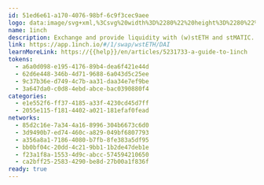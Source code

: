 ```yaml
---
id: 51ed6e61-a170-4076-98bf-6c9f3cec9aee
logo: data:image/svg+xml,%3Csvg%20width%3D%2280%22%20height%3D%2280%22%20viewBox%3D%220%200%2080%2080%22%20fill%3D%22none%22%20xmlns%3D%22http%3A%2F%2Fwww.w3.org%2F2000%2Fsvg%22%3E%0A%3Cg%20opacity%3D%220.3%22%20filter%3D%22url(%23filter0_f_40_3748)%22%3E%0A%3Cpath%20d%3D%22M34.3114%2044.0741L35.456%2035.4543L25.5129%2028.5514L34.5976%2031.6273L36.7436%2028.3368L44.5764%2023.4726L61.8517%2032.9865L62.7458%2047.5076L55.056%2058.2018L48.9757%2059.1317L52.1231%2053.3733V47.8295L49.8341%2043.5018L47.5093%2041.9638L43.9326%2045.6478V49.5463L41.1428%2052.1573L37.602%2052.5865L36.0282%2053.4806L33.4531%2052.658L32.3801%2048.7952L34.3114%2046.077V44.0741Z%22%20fill%3D%22white%22%2F%3E%0A%3Cpath%20d%3D%22M50.1918%2028.4797C48.2961%2028.0863%2046.2217%2028.1936%2046.2217%2028.1936C46.2217%2028.1936%2045.5421%2031.3411%2041.3217%2032.1637C41.3575%2032.1637%2046.9013%2034.0593%2050.1918%2028.4797Z%22%20fill%3D%22%2394A6C3%22%2F%3E%0A%3Cpath%20d%3D%22M51.9085%2057.0212C54.1976%2055.2329%2055.9144%2052.765%2056.7012%2049.9753C56.737%2049.868%2057.0589%2049.6891%2057.2735%2049.5461C57.6312%2049.3315%2057.9888%2049.1526%2058.0604%2048.8665C58.2034%2048.0439%2058.275%2047.1855%2058.275%2046.3271C58.275%2046.0052%2057.9531%2045.6833%2057.6312%2045.3614C57.3808%2045.1468%2057.1304%2044.8964%2057.1304%2044.7176C56.7728%2041.4628%2055.2706%2038.4227%2052.8742%2036.2052L52.6238%2036.4555C54.9487%2038.6373%2056.4509%2041.6059%2056.7728%2044.7534C56.8085%2045.0395%2057.0947%2045.3256%2057.3808%2045.6118C57.6312%2045.8264%2057.9173%2046.1483%2057.9173%2046.2913C57.9173%2047.1139%2057.8458%2047.9366%2057.7027%2048.7592C57.6669%2048.9023%2057.345%2049.0453%2057.0947%2049.1884C56.737%2049.3672%2056.4151%2049.5461%2056.3436%2049.8322C55.4852%2052.8723%2053.518%2055.5191%2050.9071%2057.2358C51.372%2056.2344%2052.8385%2052.9796%2053.6253%2051.3344L53.4822%2046.0409L48.9399%2041.6417L46.3647%2041.9993L43.5392%2046.5774C43.5392%2046.5774%2044.8625%2048.2585%2043.0027%2050.2256C41.1786%2052.157%2039.7479%2052.5862%2039.7479%2052.5862L38.4246%2051.8709C38.818%2051.3701%2039.6049%2050.6191%2040.2129%2050.1183C41.2501%2049.2599%2042.2874%2049.1884%2042.2874%2048.2585C42.3231%2046.3271%2040.2487%2046.8636%2040.2487%2046.8636L39.4976%2047.5789L39.1757%2050.2256L37.6019%2052.1928L37.4231%2052.157L34.8479%2051.5847C34.8479%2051.5847%2036.4217%2050.7621%2036.672%2049.8322C36.9224%2048.938%2036.1713%2045.9694%2036.1355%2045.7906C36.1713%2045.8264%2036.8866%2046.4344%2037.2085%2047.4358C37.7808%2045.8621%2038.5319%2044.3599%2038.7465%2044.2169C38.9611%2044.0738%2041.8582%2042.5358%2041.8582%2042.5358L40.8925%2045.0753L41.6078%2044.6818L43.3246%2040.4614C43.3246%2040.4614%2045.0056%2039.6388%2046.2574%2039.6388C48.5107%2039.603%2051.837%2036.849%2050.3348%2031.9132C50.764%2032.092%2058.2034%2035.8117%2059.491%2043.1081C60.4567%2048.7234%2057.2735%2053.9811%2051.9085%2057.0212Z%22%20fill%3D%22%2394A6C3%22%2F%3E%0A%3Cpath%20d%3D%22M35.3484%2048.6164L35.6345%2047.1857C35.6345%2047.1857%2034.4542%2049.2602%2034.3469%2049.5464C34.2396%2049.8683%2034.4185%2050.4405%2034.8834%2050.4048C35.3484%2050.369%2035.9207%2049.6894%2035.9207%2049.1887C35.9207%2048.5449%2035.3484%2048.6164%2035.3484%2048.6164Z%22%20fill%3D%22%231B314F%22%2F%3E%0A%3Cpath%20d%3D%22M43.3971%2029.2665C44.2198%2028.3008%2043.8979%2026.8701%2043.8979%2026.8701L41.5015%2030.411C41.4658%2030.411%2042.3599%2030.4468%2043.3971%2029.2665Z%22%20fill%3D%22%231B314F%22%2F%3E%0A%3Cpath%20d%3D%22M56.5947%2025.8689C56.5947%2025.8689%2058.383%2025.9404%2060.2428%2026.155C56.0582%2022.8645%2052.0881%2021.8988%2048.8691%2021.8988C44.4341%2021.8988%2041.4297%2023.7229%2041.2509%2023.8302L42.6458%2021.6127C42.6458%2021.6127%2037.0662%2021.0762%2035.099%2026.9777C34.5983%2025.7258%2034.1333%2023.9017%2034.1333%2023.9017C34.1333%2023.9017%2031.2363%2026.4412%2032.5954%2030.6616C29.2691%2029.4455%2024.5122%2027.7645%2024.3333%2027.7288C24.083%2027.693%2024.0114%2027.8003%2024.0114%2027.8003C24.0114%2027.8003%2023.9399%2027.9076%2024.1545%2028.0864C24.5479%2028.4083%2032.0589%2033.9521%2033.7042%2035.0251C33.3465%2036.3127%2033.3465%2036.9207%2033.7042%2037.5288C34.2049%2038.3514%2034.2406%2038.7806%2034.1691%2039.3886C34.0976%2039.9966%2033.4538%2045.2543%2033.3107%2045.8981C33.1677%2046.5419%2031.6655%2048.8309%2031.737%2049.5105C31.8085%2050.19%2032.7385%2053.0871%2033.5611%2053.409C34.1691%2053.6236%2035.6713%2054.0886%2036.6728%2054.0886C37.0304%2054.0886%2037.3523%2054.017%2037.4954%2053.874C38.1034%2053.3375%2038.2823%2053.2302%2038.7115%2053.2302C38.7472%2053.2302%2038.783%2053.2302%2038.8188%2053.2302C38.9976%2053.2302%2039.2122%2053.2659%2039.4625%2053.2659C40.0348%2053.2659%2040.7859%2053.1587%2041.3224%2052.658C42.1093%2051.8711%2043.4684%2050.7981%2043.8976%2050.2973C44.4341%2049.6178%2044.7202%2048.6878%2044.5771%2047.7579C44.4698%2046.8995%2044.9348%2046.1484%2045.4713%2045.3973C46.1509%2044.5032%2047.4027%2042.8937%2047.4027%2042.8937C49.8706%2044.7536%2051.4085%2047.5791%2051.4085%2050.7265C51.4085%2056.3061%2046.5443%2060.8127%2040.5355%2060.8127C39.6056%2060.8127%2038.7115%2060.7054%2037.8173%2060.4908C40.5713%2061.4565%2042.8961%2061.7784%2044.7917%2061.7784C48.8334%2061.7784%2050.9793%2060.3119%2050.9793%2060.3119C50.9793%2060.3119%2050.2282%2061.2776%2049.0122%2062.3864C49.048%2062.3864%2049.048%2062.3864%2049.048%2062.3864C55.7363%2061.4565%2058.991%2055.9484%2058.991%2055.9484C58.991%2055.9484%2058.7407%2057.7368%2058.4188%2058.9528C67.3246%2052.2645%2065.8224%2043.8952%2065.7866%2043.6091C65.8582%2043.7164%2066.7523%2044.7893%2067.2173%2045.3616C68.6481%2030.6258%2056.5947%2025.8689%2056.5947%2025.8689ZM42.8961%2049.4032C42.7531%2049.582%2042.145%2050.1185%2041.7158%2050.512C41.2866%2050.9054%2040.8217%2051.2988%2040.464%2051.6565C40.3209%2051.7995%2040.0348%2051.8711%2039.6056%2051.8711C39.4625%2051.8711%2039.3195%2051.8711%2039.2122%2051.8711C39.1406%2051.8711%2039.0691%2051.8711%2038.9976%2051.8711C38.926%2051.8711%2038.8903%2051.8711%2038.8545%2051.8711C38.7472%2051.8711%2038.6399%2051.8711%2038.5326%2051.8711C39.0691%2051.1557%2040.6428%2049.5105%2041.1793%2049.1528C41.8231%2048.7236%2042.145%2048.2944%2041.7516%2047.5433C41.3582%2046.7922%2040.3209%2046.9711%2040.3209%2046.9711C40.3209%2046.9711%2040.929%2046.7207%2041.4655%2046.7207C40.7859%2046.5419%2039.9275%2046.7207%2039.5341%2047.1142C39.1049%2047.5076%2039.1764%2048.9025%2038.9976%2049.7966C38.8188%2050.7266%2038.2107%2051.1915%2037.2808%2052.0499C36.7801%2052.5149%2036.4224%2052.658%2036.1363%2052.658C35.5282%2052.5507%2034.8129%2052.3718%2034.3122%2052.193C33.9545%2051.728%2033.418%2050.19%2033.275%2049.5462C33.3823%2049.1886%2033.8114%2048.4375%2034.026%2048.0083C34.4552%2047.1857%2034.7056%2046.7207%2034.7771%2046.2915C34.9202%2045.6835%2035.3852%2041.928%2035.564%2040.3543C36.029%2040.9623%2036.6728%2041.9638%2036.5297%2042.6076C37.5669%2041.1412%2036.8158%2039.7105%2036.4582%2039.1383C36.1363%2038.566%2035.7071%2037.4215%2036.0647%2036.2054C36.4224%2034.9893%2037.71%2031.6273%2037.71%2031.6273C37.71%2031.6273%2038.1392%2032.3784%2038.7472%2032.2353C39.3552%2032.0923%2044.2552%2024.7244%2044.2552%2024.7244C44.2552%2024.7244%2045.5786%2027.6215%2044.1837%2029.7317C42.7531%2031.8419%2041.3582%2032.2353%2041.3582%2032.2353C41.3582%2032.2353%2043.3253%2032.593%2045.1494%2031.2696C45.9005%2033.0222%2046.6158%2034.8463%2046.6516%2035.0966C46.5443%2035.347%2045.1136%2038.7806%2044.9706%2038.9952C44.899%2039.0667%2044.3983%2039.2098%2044.0407%2039.2813C43.4326%2039.4601%2043.075%2039.5674%2042.9319%2039.6747C42.6815%2039.8893%2041.537%2043.0367%2041.0005%2044.5747C40.3567%2044.7535%2039.7129%2045.1112%2039.2479%2045.8265C39.4983%2045.6477%2040.2852%2045.5404%2040.8574%2045.4689C41.3582%2045.4331%2042.8961%2046.2557%2043.2896%2047.7937C43.2896%2047.8294%2043.2896%2047.8295%2043.2896%2047.8652C43.3611%2048.4375%2043.1823%2048.974%2042.8961%2049.4032ZM39.5341%2049.8324C39.856%2049.3674%2039.8202%2048.5805%2039.856%2048.3302C39.8917%2048.0798%2039.9633%2047.6149%2040.2494%2047.5433C40.5355%2047.4718%2041.2151%2047.5791%2041.2151%2048.0798C41.2151%2048.5448%2040.7144%2048.6521%2040.3567%2048.974C40.1063%2049.2243%2039.6056%2049.7608%2039.5341%2049.8324ZM53.8049%2043.001C54.1626%2041.1769%2054.1983%2039.6032%2054.091%2038.3156C55.4859%2040.1755%2056.3443%2042.4287%2056.5947%2044.7535C56.6304%2045.0397%2056.9166%2045.3258%2057.2027%2045.6119C57.4531%2045.8265%2057.7392%2046.1127%2057.7392%2046.2915C57.7392%2047.1141%2057.6677%2047.9367%2057.5246%2048.7594C57.4888%2048.8667%2057.1669%2049.0455%2056.9166%2049.1886C56.5589%2049.3674%2056.237%2049.5462%2056.1655%2049.8324C55.3786%2052.5864%2053.6976%2055.0185%2051.4443%2056.7353C54.7706%2053.2659%2056.3801%2047.5434%2053.8049%2043.001ZM51.5516%2057.0572C53.8764%2055.2689%2055.6647%2052.7652%2056.4516%2049.9397C56.4874%2049.8324%2056.8093%2049.6535%2057.0239%2049.5105C57.3815%2049.3316%2057.7392%2049.117%2057.8107%2048.8309C57.9538%2048.0083%2058.0253%2047.1499%2058.0253%2046.2915C58.0253%2045.9696%2057.7034%2045.6477%2057.3815%2045.3258C57.2027%2045.1112%2056.9166%2044.8608%2056.9166%2044.682C56.6304%2042.0711%2055.5932%2039.6032%2053.9837%2037.5645C53.2684%2033.2726%2050.4071%2031.9492%2050.3355%2031.9134C50.4071%2032.0207%2052.2669%2034.7032%2050.9793%2037.8507C49.656%2041.0339%2046.2582%2040.5331%2045.972%2040.5689C45.6859%2040.5689%2044.5771%2041.9995%2043.1823%2044.6462C43.0034%2044.5747%2042.2523%2044.3959%2041.3939%2044.5389C42.0377%2042.7506%2043.0034%2040.2112%2043.1823%2039.9966C43.2538%2039.9251%2043.7903%2039.782%2044.1479%2039.6747C44.8275%2039.4959%2045.1494%2039.3886%2045.2567%2039.2455C45.3282%2039.1383%2045.6859%2038.3156%2046.0436%2037.4572C46.3655%2037.4572%2047.1881%2037.3857%2047.2596%2037.3499C47.3312%2037.2784%2048.0107%2035.5258%2048.0107%2035.3112C48.0107%2035.1324%2046.6158%2031.6631%2046.0793%2030.3397C46.3297%2030.0536%2046.5801%2029.6959%2046.8304%2029.3025C54.1626%2030.0893%2059.8852%2036.3127%2059.8852%2043.8594C59.8852%2049.6536%2056.4874%2054.6966%2051.5516%2057.0572Z%22%20fill%3D%22%231B314F%22%2F%3E%0A%3Cpath%20d%3D%22M61.9232%2053.874C61.3867%2054.5893%2060.7787%2055.3404%2060.0634%2056.0557C64.6773%2047.1856%2060.278%2039.0666%2060.0992%2038.7448C60.421%2039.0666%2060.7429%2039.4243%2061.0291%2039.7462C64.57%2043.6805%2064.9992%2049.582%2061.9232%2053.874Z%22%20fill%3D%22%23D82122%22%2F%3E%0A%3Cpath%20d%3D%22M42.0379%2037.7431C42.7175%2036.9562%2042.3598%2035.4898%2041.108%2035.2394C41.4299%2034.4883%2041.8948%2032.9861%2041.8948%2032.9861C41.8948%2032.9861%2038.2467%2038.7088%2037.9248%2038.8161C37.6029%2038.9234%2037.281%2037.6716%2037.281%2037.6716C36.6014%2040.2825%2038.4255%2040.6402%2038.6401%2039.8175C39.6416%2039.5672%2041.3583%2038.4942%2042.0379%2037.7431Z%22%20fill%3D%22%231B314F%22%2F%3E%0A%3Cpath%20d%3D%22M38.9254%2039.1384L40.7853%2035.9551C40.7853%2035.9551%2041.8583%2036.4916%2041.3218%2037.35C40.6422%2038.3515%2038.9254%2039.1384%2038.9254%2039.1384Z%22%20fill%3D%22%23FFD923%22%2F%3E%0A%3Cpath%20d%3D%22M66.2151%2042.4646C64.6056%2038.1369%2062.3166%2034.4529%2057.2735%2031.1266C52.4092%2027.9077%2047.1873%2028.158%2046.9012%2028.1938C46.8654%2028.1938%2046.8297%2028.1938%2046.8297%2028.1938C47.0085%2028.1222%2047.1873%2028.0865%2047.3662%2028.0507C48.4749%2027.6931%2049.9056%2027.4069%2051.3363%2027.2281C55.1275%2026.6916%2058.9545%2027.9792%2061.5655%2030.7332C61.6012%2030.769%2061.6012%2030.769%2061.637%2030.8047C64.6056%2033.9522%2066.1436%2037.8865%2066.2151%2042.4646Z%22%20fill%3D%22%23D82122%22%2F%3E%0A%3Cpath%20d%3D%22M36.4224%2031.6275C32.2377%2031.4844%2033.6326%2026.6202%2033.7041%2026.334C33.7041%2026.3698%2033.9902%2030.161%2036.4224%2031.6275Z%22%20fill%3D%22%23D82122%22%2F%3E%0A%3Cpath%20d%3D%22M35.2433%2032.9145C35.4579%2033.0933%2035.6725%2033.4152%2035.4222%2033.8802C35.2791%2034.1305%2035.0645%2034.0948%2034.7426%2033.9517C34.3134%2033.7371%2031.7382%2032.2349%2029.4134%2030.697C32.0601%2031.6269%2034.7426%2032.6283%2035.1718%2032.8429C35.1718%2032.8429%2035.2076%2032.8787%2035.2433%2032.9145Z%22%20fill%3D%22white%22%2F%3E%0A%3Cpath%20d%3D%22M56.129%2024.7597C50.7998%2023.7583%2047.3663%2024.259%2044.8984%2025.1889C44.8268%2024.9028%2044.5765%2024.3305%2044.3619%2023.8656C43.6108%2024.7597%2042.8239%2025.8327%2042.3232%2026.5123C40.9641%2027.4422%2040.3918%2028.3364%2040.3918%2028.3364C41.1787%2025.6539%2043.4677%2023.651%2046.2575%2023.1503C47.0444%2023.0072%2047.9028%2022.9357%2048.8327%2022.9357C51.3006%2022.9714%2053.7684%2023.5795%2056.129%2024.7597Z%22%20fill%3D%22%23D82122%22%2F%3E%0A%3Cpath%20d%3D%22M40.5351%2022.8647C37.3161%2024.7961%2037.9599%2029.41%2037.9599%2029.41C34.884%2024.7246%2040.2847%2022.972%2040.5351%2022.8647Z%22%20fill%3D%22%23D82122%22%2F%3E%0A%3C%2Fg%3E%0A%3Cpath%20d%3D%22M26.9541%2042.6385L28.1885%2033.3421L17.4649%2025.8972L27.2627%2029.2146L29.5772%2025.6658L38.025%2020.4197L56.6564%2030.6804L57.6207%2046.3416L49.3273%2057.8753L42.7696%2058.8782L46.1641%2052.6678V46.6888L43.6954%2042.0213L41.188%2040.3626L37.3306%2044.3357V48.5403L34.3218%2051.3562L30.503%2051.8191L28.8057%2052.7835L26.0283%2051.8963L24.8711%2047.7303L26.9541%2044.7986V42.6385Z%22%20fill%3D%22white%22%2F%3E%0A%3Cpath%20d%3D%22M44.0811%2025.8199C42.0367%2025.3956%2039.7994%2025.5113%2039.7994%2025.5113C39.7994%2025.5113%2039.0665%2028.9059%2034.5147%2029.7931C34.5533%2029.7931%2040.5323%2031.8375%2044.0811%2025.8199Z%22%20fill%3D%22%2394A6C3%22%2F%3E%0A%3Cpath%20d%3D%22M45.9327%2056.6021C48.4014%2054.6734%2050.253%2052.0118%2051.1016%2049.003C51.1402%2048.8872%2051.4874%2048.6944%2051.7188%2048.5401C52.1046%2048.3086%2052.4903%2048.1158%2052.5674%2047.8072C52.7217%2046.92%2052.7989%2045.9942%2052.7989%2045.0684C52.7989%2044.7212%2052.4517%2044.3741%2052.1046%2044.0269C51.8345%2043.7954%2051.5645%2043.5254%2051.5645%2043.3325C51.1788%2039.8223%2049.5587%2036.5435%2046.9742%2034.1519L46.7042%2034.4219C49.2115%2036.7749%2050.8316%2039.9766%2051.1788%2043.3711C51.2174%2043.6797%2051.5259%2043.9883%2051.8345%2044.2969C52.1046%2044.5284%2052.4132%2044.8755%2052.4132%2045.0298C52.4132%2045.917%2052.336%2046.8042%2052.1817%2047.6914C52.1431%2047.8457%2051.796%2048%2051.5259%2048.1543C51.1402%2048.3472%2050.793%2048.5401%2050.7159%2048.8487C49.7901%2052.1275%2047.6685%2054.982%2044.8526%2056.8336C45.3541%2055.7535%2046.9356%2052.2432%2047.7842%2050.4688L47.6299%2044.7598L42.731%2040.0152L39.9537%2040.4009L36.9063%2045.3384C36.9063%2045.3384%2038.3335%2047.1514%2036.3277%2049.273C34.3604%2051.356%2032.8174%2051.8189%2032.8174%2051.8189L31.3902%2051.0474C31.8145%2050.5074%2032.6631%2049.6973%2033.3189%2049.1573C34.4375%2048.2315%2035.5562%2048.1543%2035.5562%2047.1514C35.5948%2045.0684%2033.3574%2045.647%2033.3574%2045.647L32.5474%2046.4185L32.2002%2049.273L30.503%2051.3946L30.3101%2051.356L27.5327%2050.7388C27.5327%2050.7388%2029.23%2049.8516%2029.5%2048.8487C29.77%2047.8843%2028.96%2044.6826%2028.9214%2044.4898C28.96%2044.5284%2029.7315%2045.1841%2030.0786%2046.2642C30.6958%2044.5669%2031.5059%2042.9468%2031.7373%2042.7925C31.9688%2042.6382%2035.0933%2040.9795%2035.0933%2040.9795L34.0518%2043.7183L34.8233%2043.294L36.6748%2038.7422C36.6748%2038.7422%2038.4878%2037.855%2039.8379%2037.855C42.2681%2037.8164%2045.8555%2034.8462%2044.2354%2029.5229C44.6983%2029.7158%2052.7217%2033.7275%2054.1104%2041.5967C55.1519%2047.6529%2051.7188%2053.3233%2045.9327%2056.6021Z%22%20fill%3D%22%2394A6C3%22%2F%3E%0A%3Cpath%20d%3D%22M28.0725%2047.5374L28.3811%2045.9944C28.3811%2045.9944%2027.1081%2048.2317%2026.9924%2048.5403C26.8766%2048.8875%2027.0695%2049.5047%2027.571%2049.4661C28.0725%2049.4276%2028.6897%2048.6946%2028.6897%2048.1546C28.6897%2047.4602%2028.0725%2047.5374%2028.0725%2047.5374Z%22%20fill%3D%22%231B314F%22%2F%3E%0A%3Cpath%20d%3D%22M36.7531%2026.6683C37.6403%2025.6268%2037.2931%2024.0839%2037.2931%2024.0839L34.7087%2027.9027C34.6701%2027.9027%2035.6344%2027.9413%2036.7531%2026.6683Z%22%20fill%3D%22%231B314F%22%2F%3E%0A%3Cpath%20d%3D%22M50.9867%2023.0041C50.9867%2023.0041%2052.9154%2023.0812%2054.9213%2023.3127C50.4081%2019.7638%2046.1263%2018.7223%2042.6546%2018.7223C37.8714%2018.7223%2034.6312%2020.6896%2034.4383%2020.8053L35.9427%2018.4137C35.9427%2018.4137%2029.9251%2017.8351%2027.8035%2024.1999C27.2635%2022.8498%2026.762%2020.8825%2026.762%2020.8825C26.762%2020.8825%2023.6375%2023.6213%2025.1033%2028.173C21.5159%2026.8615%2016.3855%2025.0485%2016.1927%2025.0099C15.9227%2024.9714%2015.8455%2025.0871%2015.8455%2025.0871C15.8455%2025.0871%2015.7684%2025.2028%2015.9998%2025.3957C16.4241%2025.7429%2024.5247%2031.7219%2026.2991%2032.8791C25.9134%2034.2678%2025.9134%2034.9235%2026.2991%2035.5793C26.8392%2036.4665%2026.8778%2036.9294%2026.8006%2037.5852C26.7235%2038.2409%2026.0291%2043.9113%2025.8748%2044.6056C25.7205%2045.3%2024.1004%2047.7687%2024.1776%2048.5016C24.2547%2049.2346%2025.2576%2052.3591%2026.1448%2052.7062C26.8006%2052.9377%2028.4207%2053.4392%2029.5008%2053.4392C29.8865%2053.4392%2030.2337%2053.362%2030.388%2053.2077C31.0438%2052.6291%2031.2367%2052.5134%2031.6995%2052.5134C31.7381%2052.5134%2031.7767%2052.5134%2031.8153%2052.5134C32.0081%2052.5134%2032.2396%2052.5519%2032.5096%2052.5519C33.1268%2052.5519%2033.9369%2052.4363%2034.5155%2051.8962C35.3641%2051.0476%2036.8299%2049.8903%2037.2928%2049.3503C37.8714%2048.6174%2038.18%2047.6144%2038.0257%2046.6115C37.91%2045.6857%2038.4115%2044.8757%2038.9901%2044.0656C39.723%2043.1012%2041.0731%2041.3654%2041.0731%2041.3654C43.7347%2043.3713%2045.3934%2046.4186%2045.3934%2049.8132C45.3934%2055.8308%2040.1473%2060.6911%2033.6668%2060.6911C32.6639%2060.6911%2031.6995%2060.5754%2030.7352%2060.3439C33.7054%2061.3855%2036.2127%2061.7327%2038.2572%2061.7327C42.6161%2061.7327%2044.9305%2060.1511%2044.9305%2060.1511C44.9305%2060.1511%2044.1205%2061.1926%2042.8089%2062.3884C42.8475%2062.3884%2042.8475%2062.3884%2042.8475%2062.3884C50.0609%2061.3855%2053.5712%2055.445%2053.5712%2055.445C53.5712%2055.445%2053.3012%2057.3737%2052.954%2058.6853C62.559%2051.4719%2060.9389%2042.4455%2060.9003%2042.1369C60.9774%2042.2527%2061.9418%2043.4098%2062.4433%2044.027C63.9864%2028.1344%2050.9867%2023.0041%2050.9867%2023.0041ZM36.2127%2048.3859C36.0584%2048.5788%2035.4027%2049.1575%2034.9398%2049.5818C34.4769%2050.0061%2033.9754%2050.4304%2033.5897%2050.8161C33.4354%2050.9704%2033.1268%2051.0475%2032.6639%2051.0475C32.5096%2051.0475%2032.3553%2051.0475%2032.2396%2051.0475C32.1624%2051.0475%2032.0853%2051.0475%2032.0081%2051.0475C31.931%2051.0475%2031.8924%2051.0475%2031.8538%2051.0475C31.7381%2051.0475%2031.6224%2051.0475%2031.5067%2051.0475C32.0853%2050.2761%2033.7826%2048.5016%2034.3612%2048.1159C35.0555%2047.653%2035.4027%2047.1901%2034.9784%2046.3801C34.554%2045.57%2033.4354%2045.7629%2033.4354%2045.7629C33.4354%2045.7629%2034.0912%2045.4928%2034.6698%2045.4928C33.9369%2045.3%2033.0111%2045.4929%2032.5868%2045.9172C32.1239%2046.3415%2032.201%2047.8459%2032.0081%2048.8103C31.8153%2049.8132%2031.1595%2050.3146%2030.1566%2051.2404C29.6165%2051.7419%2029.2308%2051.8962%2028.9222%2051.8962C28.2664%2051.7805%2027.4949%2051.5876%2026.9549%2051.3947C26.5692%2050.8932%2025.9905%2049.2346%2025.8362%2048.5402C25.952%2048.1545%2026.4149%2047.3445%2026.6463%2046.8816C27.1092%2045.9944%2027.3792%2045.4928%2027.4564%2045.03C27.6107%2044.3742%2028.1121%2040.3239%2028.305%2038.6267C28.8065%2039.2824%2029.5008%2040.3625%2029.3465%2041.0569C30.4652%2039.4753%2029.6551%2037.9323%2029.2694%2037.3151C28.9222%2036.698%2028.4593%2035.4636%2028.845%2034.1521C29.2308%2032.8405%2030.6195%2029.2145%2030.6195%2029.2145C30.6195%2029.2145%2031.0824%2030.0246%2031.7381%2029.8703C32.3939%2029.716%2037.6786%2021.7697%2037.6786%2021.7697C37.6786%2021.7697%2039.1058%2024.8942%2037.6014%2027.1701C36.0584%2029.446%2034.554%2029.8703%2034.554%2029.8703C34.554%2029.8703%2036.6756%2030.2561%2038.6429%2028.8288C39.453%2030.7189%2040.2245%2032.6862%2040.263%2032.9563C40.1473%2033.2263%2038.6043%2036.9294%2038.45%2037.1608C38.3729%2037.238%2037.8329%2037.3923%2037.4471%2037.4694C36.7914%2037.6623%2036.4056%2037.778%2036.2513%2037.8938C35.9813%2038.1252%2034.7469%2041.5197%2034.1683%2043.1784C33.474%2043.3713%2032.7796%2043.757%2032.2782%2044.5285C32.5482%2044.3356%2033.3968%2044.2199%2034.014%2044.1427C34.554%2044.1042%2036.2127%2044.9914%2036.6371%2046.6501C36.6371%2046.6887%2036.6371%2046.6887%2036.6371%2046.7272C36.7142%2047.3444%2036.5213%2047.923%2036.2127%2048.3859ZM32.5868%2048.8488C32.9339%2048.3473%2032.8953%2047.4987%2032.9339%2047.2287C32.9725%2046.9587%2033.0496%2046.4572%2033.3582%2046.3801C33.6668%2046.3029%2034.3997%2046.4186%2034.3997%2046.9587C34.3997%2047.4601%2033.8597%2047.5759%2033.474%2047.923C33.2039%2048.193%2032.6639%2048.7717%2032.5868%2048.8488ZM47.9779%2041.4812C48.3636%2039.5139%2048.4022%2037.8166%2048.2865%2036.4279C49.7909%2038.4338%2050.7167%2040.8639%2050.9867%2043.3713C51.0253%2043.6799%2051.3339%2043.9885%2051.6425%2044.297C51.9125%2044.5285%2052.2211%2044.8371%2052.2211%2045.03C52.2211%2045.9172%2052.1439%2046.8044%2051.9896%2047.6916C51.9511%2047.8073%2051.6039%2048.0002%2051.3339%2048.1545C50.9481%2048.3473%2050.6009%2048.5402%2050.5238%2048.8488C49.6752%2051.819%2047.8622%2054.4421%2045.432%2056.2936C49.0194%2052.5519%2050.7552%2046.3801%2047.9779%2041.4812ZM45.5477%2056.6408C48.055%2054.7121%2049.9838%2052.0119%2050.8324%2048.9645C50.871%2048.8488%2051.2181%2048.6559%2051.4496%2048.5016C51.8353%2048.3088%2052.2211%2048.0773%2052.2982%2047.7687C52.4525%2046.8815%2052.5297%2045.9557%2052.5297%2045.03C52.5297%2044.6828%2052.1825%2044.3357%2051.8353%2043.9885C51.6425%2043.7571%2051.3339%2043.487%2051.3339%2043.2941C51.0253%2040.4782%2049.9066%2037.8166%2048.1708%2035.6179C47.3993%2030.989%2044.3133%2029.5617%2044.2362%2029.5231C44.3133%2029.6389%2046.3192%2032.5319%2044.9305%2035.9265C43.5033%2039.3596%2039.8387%2038.8195%2039.5301%2038.8581C39.2215%2038.8581%2038.0257%2040.401%2036.5213%2043.2555C36.3285%2043.1784%2035.5184%2042.9855%2034.5926%2043.1398C35.287%2041.2111%2036.3285%2038.4724%2036.5213%2038.2409C36.5985%2038.1638%2037.1771%2038.0095%2037.5628%2037.8938C38.2957%2037.7009%2038.6429%2037.5852%2038.7586%2037.4309C38.8358%2037.3151%2039.2215%2036.4279%2039.6073%2035.5022C39.9544%2035.5022%2040.8417%2035.425%2040.9188%2035.3864C40.9959%2035.3093%2041.7289%2033.4191%2041.7289%2033.1877C41.7289%2032.9948%2040.2245%2029.2531%2039.6458%2027.8259C39.9159%2027.5173%2040.1859%2027.1315%2040.4559%2026.7072C48.3636%2027.5559%2054.5355%2034.2678%2054.5355%2042.407C54.5355%2048.656%2050.871%2054.0949%2045.5477%2056.6408Z%22%20fill%3D%22%231B314F%22%2F%3E%0A%3Cpath%20d%3D%22M56.7336%2053.2076C56.155%2053.9791%2055.4992%2054.7892%2054.7277%2055.5607C59.7038%2045.9942%2054.9592%2037.2379%2054.7663%2036.8907C55.1135%2037.2379%2055.4606%2037.6236%2055.7692%2037.9708C59.5881%2042.2139%2060.051%2048.5787%2056.7336%2053.2076Z%22%20fill%3D%22%23D82122%22%2F%3E%0A%3Cpath%20d%3D%22M35.2872%2035.8104C36.0201%2034.9618%2035.6343%2033.3803%2034.2842%2033.1102C34.6314%2032.3002%2035.1329%2030.6801%2035.1329%2030.6801C35.1329%2030.6801%2031.1983%2036.8519%2030.8511%2036.9677C30.504%2037.0834%2030.1568%2035.7333%2030.1568%2035.7333C29.4239%2038.5492%2031.3912%2038.935%2031.6226%2038.0477C32.7027%2037.7777%2034.5543%2036.6205%2035.2872%2035.8104Z%22%20fill%3D%22%231B314F%22%2F%3E%0A%3Cpath%20d%3D%22M31.9303%2037.3154L33.9361%2033.8823C33.9361%2033.8823%2035.0934%2034.4609%2034.5148%2035.3867C33.7818%2036.4667%2031.9303%2037.3154%2031.9303%2037.3154Z%22%20fill%3D%22%23FFD923%22%2F%3E%0A%3Cpath%20d%3D%22M61.3624%2040.9026C59.6265%2036.2351%2057.1578%2032.262%2051.7188%2028.6746C46.4727%2025.2029%2040.8409%2025.4729%2040.5323%2025.5115C40.4937%2025.5115%2040.4551%2025.5115%2040.4551%2025.5115C40.648%2025.4343%2040.8409%2025.3957%2041.0337%2025.3572C42.2295%2024.9714%2043.7725%2024.6628%2045.3155%2024.47C49.4043%2023.8913%2053.5318%2025.28%2056.3477%2028.2502C56.3863%2028.2888%2056.3863%2028.2888%2056.4249%2028.3274C59.6265%2031.7219%2061.2852%2035.9651%2061.3624%2040.9026Z%22%20fill%3D%22%23D82122%22%2F%3E%0A%3Cpath%20d%3D%22M29.2308%2029.2146C24.7175%2029.0604%2026.222%2023.8143%2026.2991%2023.5057C26.2991%2023.5443%2026.6077%2027.6331%2029.2308%2029.2146Z%22%20fill%3D%22%23D82122%22%2F%3E%0A%3Cpath%20d%3D%22M27.9591%2030.6027C28.1906%2030.7955%2028.422%2031.1427%2028.152%2031.6442C27.9977%2031.9142%2027.7663%2031.8756%2027.4191%2031.7213C26.9562%2031.4899%2024.1789%2029.8698%2021.6715%2028.2111C24.526%2029.214%2027.4191%2030.2941%2027.882%2030.5255C27.882%2030.5255%2027.9206%2030.5641%2027.9591%2030.6027Z%22%20fill%3D%22white%22%2F%3E%0A%3Cpath%20d%3D%22M50.4845%2021.8079C44.7369%2020.7278%2041.0338%2021.2679%2038.3722%2022.2708C38.295%2021.9622%2038.025%2021.345%2037.7935%2020.8436C36.9835%2021.8079%2036.1348%2022.9651%2035.5948%2023.698C34.129%2024.701%2033.5118%2025.6653%2033.5118%2025.6653C34.3604%2022.7723%2036.8292%2020.6121%2039.838%2020.0721C40.6866%2019.9178%2041.6124%2019.8406%2042.6153%2019.8406C45.277%2019.8792%2047.9386%2020.535%2050.4845%2021.8079Z%22%20fill%3D%22%23D82122%22%2F%3E%0A%3Cpath%20d%3D%22M33.6663%2019.764C30.1946%2021.847%2030.889%2026.8231%2030.889%2026.8231C27.5716%2021.7698%2033.3963%2019.8797%2033.6663%2019.764Z%22%20fill%3D%22%23D82122%22%2F%3E%0A%3Cdefs%3E%0A%3Cfilter%20id%3D%22filter0_f_40_3748%22%20x%3D%2216%22%20y%3D%2213.6%22%20width%3D%2259.3353%22%20height%3D%2256.7864%22%20filterUnits%3D%22userSpaceOnUse%22%20color-interpolation-filters%3D%22sRGB%22%3E%0A%3CfeFlood%20flood-opacity%3D%220%22%20result%3D%22BackgroundImageFix%22%2F%3E%0A%3CfeBlend%20mode%3D%22normal%22%20in%3D%22SourceGraphic%22%20in2%3D%22BackgroundImageFix%22%20result%3D%22shape%22%2F%3E%0A%3CfeGaussianBlur%20stdDeviation%3D%224%22%20result%3D%22effect1_foregroundBlur_40_3748%22%2F%3E%0A%3C%2Ffilter%3E%0A%3C%2Fdefs%3E%0A%3C%2Fsvg%3E%0A
name: 1inch
description: Exchange and provide liquidity with (w)stETH and stMATIC.
link: https://app.1inch.io/#/1/swap/wstETH/DAI
learnMoreLink: https://{{help}}/en/articles/5231733-a-guide-to-1inch
tokens:
  - a6a0d098-e195-4176-89b4-dea6f421e44d
  - 62d6e448-346b-4d71-9688-6a043d5c25ee
  - 9c37b36e-d749-4c7b-aa31-daa34e7ef9be
  - 3a647da0-c0d8-4ebd-abce-bac0390880f4
categories:
  - e1e552f6-ff37-4185-a33f-4230cd45d7ff
  - 2055e115-f181-4402-a021-181efaf0fead
networks:
  - 85d2c16e-7a34-4a16-8996-304b6673c6d0
  - 3d9490b7-ed74-460c-a829-049bf6807793
  - a356a8a1-7186-4080-b7fb-8fe383a5df95
  - bb0bf04c-20dd-4c21-9bb1-1b2de47deb1e
  - f23a1f8a-1553-4d9c-abcc-574594210650
  - ca2bff25-2583-4290-be8d-27b00a1f836f
ready: true
---
```

